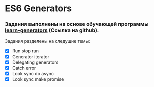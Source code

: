 # ES6 Generators
### Задания выполнены на основе обучающей программы [learn-generators](https://github.com/isRuslan/learn-generators) (Ссылка на github).

Задания разделены на следущие темы:
- [x] Run stop run
- [x] Generator iterator
- [x] Delegating generators
- [x] Catch error
- [x] Look sync do async
- [x] Look sync make promise